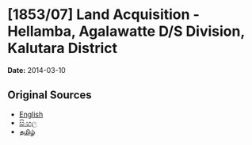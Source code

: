 # [1853/07] Land Acquisition -Hellamba, Agalawatte D/S Division, Kalutara District

**Date:** 2014-03-10

## Original Sources

- [English](https://documents.gov.lk/view/extra-gazettes/2014/3/1853-07_E.pdf)
- [සිංහල](https://documents.gov.lk/view/extra-gazettes/2014/3/1853-07_S.pdf)
- [தமிழ்](https://documents.gov.lk/view/extra-gazettes/2014/3/1853-07_T.pdf)
